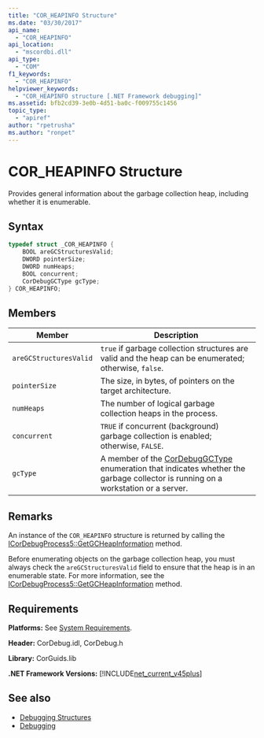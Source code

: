 ```yaml
---
title: "COR_HEAPINFO Structure"
ms.date: "03/30/2017"
api_name: 
  - "COR_HEAPINFO"
api_location: 
  - "mscordbi.dll"
api_type: 
  - "COM"
f1_keywords: 
  - "COR_HEAPINFO"
helpviewer_keywords: 
  - "COR_HEAPINFO structure [.NET Framework debugging]"
ms.assetid: bfb2cd39-3e0b-4d51-ba0c-f009755c1456
topic_type: 
  - "apiref"
author: "rpetrusha"
ms.author: "ronpet"
---
```

# COR_HEAPINFO Structure
Provides general information about the garbage collection heap, including whether it is enumerable.  
  
## Syntax  
  
```cpp  
typedef struct _COR_HEAPINFO {  
    BOOL areGCStructuresValid;   
    DWORD pointerSize;   
    DWORD numHeaps;  
    BOOL concurrent;   
    CorDebugGCType gcType;   
} COR_HEAPINFO;  
```  
  
## Members  
  
|Member|Description|  
|------------|-----------------|  
|`areGCStructuresValid`|`true` if garbage collection structures are valid and the heap can be enumerated; otherwise, `false`.|  
|`pointerSize`|The size, in bytes, of pointers on the target architecture.|  
|`numHeaps`|The number of logical garbage collection heaps in the process.|  
|`concurrent`|`TRUE` if concurrent (background) garbage collection is enabled; otherwise, `FALSE`.|  
|`gcType`|A member of the [CorDebugGCType](../../../../docs/framework/unmanaged-api/debugging/cordebuggctype-enumeration.md) enumeration that indicates whether the garbage collector is running on a workstation or a server.|  
  
## Remarks  
 An instance of the `COR_HEAPINFO` structure is returned by calling the [ICorDebugProcess5::GetGCHeapInformation](../../../../docs/framework/unmanaged-api/debugging/icordebugprocess5-getgcheapinformation-method.md) method.  
  
 Before enumerating objects on the garbage collection heap, you must always check the `areGCStructuresValid` field to ensure that the heap is in an enumerable state. For more information, see the [ICorDebugProcess5::GetGCHeapInformation](../../../../docs/framework/unmanaged-api/debugging/icordebugprocess5-getgcheapinformation-method.md) method.  
  
## Requirements  
 **Platforms:** See [System Requirements](../../../../docs/framework/get-started/system-requirements.md).  
  
 **Header:** CorDebug.idl, CorDebug.h  
  
 **Library:** CorGuids.lib  
  
 **.NET Framework Versions:** [!INCLUDE[net_current_v45plus](../../../../includes/net-current-v45plus-md.md)]  
  
## See also

- [Debugging Structures](../../../../docs/framework/unmanaged-api/debugging/debugging-structures.md)
- [Debugging](../../../../docs/framework/unmanaged-api/debugging/index.md)
